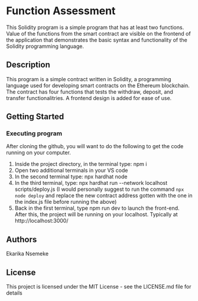 # Function Assessment

This Solidity program is a simple program that has at least two functions. Value of the functions from the smart contract are visible on the frontend of the application that demonstrates the basic syntax and functionality of the Solidity programming language.

## Description

This program is a simple contract written in Solidity, a programming language used for developing smart contracts on the Ethereum blockchain. The contract has four functions that tests the withdraw, deposit, and transfer functionalitries. A frontend design is added for ease of use.
## Getting Started

### Executing program

After cloning the github, you will want to do the following to get the code running on your computer.

1. Inside the project directory, in the terminal type: npm i
2. Open two additional terminals in your VS code
3. In the second terminal type: npx hardhat node
4. In the third terminal, type: npx hardhat run --network localhost scripts/deploy.js
    (I would personally suggest to run the command `npx node deploy` and replace the new contract address gotten with the one in the index.js file before running the above)
5. Back in the first terminal, type npm run dev to launch the front-end.
After this, the project will be running on your localhost. Typically at http://localhost:3000/


## Authors

Ekarika Nsemeke


## License

This project is licensed under the MIT License - see the LICENSE.md file for details
